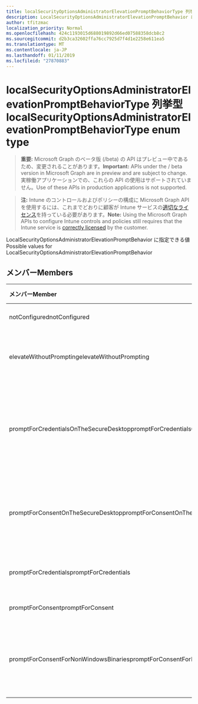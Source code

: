 ```yaml
---
title: localSecurityOptionsAdministratorElevationPromptBehaviorType 列挙型
description: LocalSecurityOptionsAdministratorElevationPromptBehavior に指定できる値
author: tfitzmac
localization_priority: Normal
ms.openlocfilehash: 424c1193015d688019892d66ed07588358dcb8c2
ms.sourcegitcommit: d2b3ca32602ffa76cc7925d7f4d1e2258e611ea5
ms.translationtype: MT
ms.contentlocale: ja-JP
ms.lasthandoff: 01/11/2019
ms.locfileid: "27870883"
---
```

# <a name="localsecurityoptionsadministratorelevationpromptbehaviortype-enum-type"></a><span data-ttu-id="56be1-103">localSecurityOptionsAdministratorElevationPromptBehaviorType 列挙型</span><span class="sxs-lookup"><span data-stu-id="56be1-103">localSecurityOptionsAdministratorElevationPromptBehaviorType enum type</span></span>

> <span data-ttu-id="56be1-104">**重要:** Microsoft Graph のベータ版 (/beta) の API はプレビュー中であるため、変更されることがあります。</span><span class="sxs-lookup"><span data-stu-id="56be1-104">**Important:** APIs under the / beta version in Microsoft Graph are in preview and are subject to change.</span></span> <span data-ttu-id="56be1-105">実稼働アプリケーションでの、これらの API の使用はサポートされていません。</span><span class="sxs-lookup"><span data-stu-id="56be1-105">Use of these APIs in production applications is not supported.</span></span>

> <span data-ttu-id="56be1-106">**注:** Intune のコントロールおよびポリシーの構成に Microsoft Graph API を使用するには、これまでどおりに顧客が Intune サービスの[適切なライセンス](https://go.microsoft.com/fwlink/?linkid=839381)を持っている必要があります。</span><span class="sxs-lookup"><span data-stu-id="56be1-106">**Note:** Using the Microsoft Graph APIs to configure Intune controls and policies still requires that the Intune service is [correctly licensed](https://go.microsoft.com/fwlink/?linkid=839381) by the customer.</span></span>

<span data-ttu-id="56be1-107">LocalSecurityOptionsAdministratorElevationPromptBehavior に指定できる値</span><span class="sxs-lookup"><span data-stu-id="56be1-107">Possible values for LocalSecurityOptionsAdministratorElevationPromptBehavior</span></span>
## <a name="members"></a><span data-ttu-id="56be1-108">メンバー</span><span class="sxs-lookup"><span data-stu-id="56be1-108">Members</span></span>
|<span data-ttu-id="56be1-109">メンバー</span><span class="sxs-lookup"><span data-stu-id="56be1-109">Member</span></span>|<span data-ttu-id="56be1-110">値</span><span class="sxs-lookup"><span data-stu-id="56be1-110">Value</span></span>|<span data-ttu-id="56be1-111">説明</span><span class="sxs-lookup"><span data-stu-id="56be1-111">Description</span></span>|
|:---|:---|:---|
|<span data-ttu-id="56be1-112">notConfigured</span><span class="sxs-lookup"><span data-stu-id="56be1-112">notConfigured</span></span>|<span data-ttu-id="56be1-113">0</span><span class="sxs-lookup"><span data-stu-id="56be1-113">0</span></span>|<span data-ttu-id="56be1-114">構成されていません</span><span class="sxs-lookup"><span data-stu-id="56be1-114">Not Configured</span></span>|
|<span data-ttu-id="56be1-115">elevateWithoutPrompting</span><span class="sxs-lookup"><span data-stu-id="56be1-115">elevateWithoutPrompting</span></span>|<span data-ttu-id="56be1-116">1</span><span class="sxs-lookup"><span data-stu-id="56be1-116">1</span></span>|<span data-ttu-id="56be1-117">メッセージを表示せずに昇格します。</span><span class="sxs-lookup"><span data-stu-id="56be1-117">Elevate without prompting.</span></span>|
|<span data-ttu-id="56be1-118">promptForCredentialsOnTheSecureDesktop</span><span class="sxs-lookup"><span data-stu-id="56be1-118">promptForCredentialsOnTheSecureDesktop</span></span>|<span data-ttu-id="56be1-119">2</span><span class="sxs-lookup"><span data-stu-id="56be1-119">2</span></span>|<span data-ttu-id="56be1-120">セキュリティで保護されたデスクトップで資格情報の入力を求める</span><span class="sxs-lookup"><span data-stu-id="56be1-120">Prompt for credentials on the secure desktop</span></span>|
|<span data-ttu-id="56be1-121">promptForConsentOnTheSecureDesktop</span><span class="sxs-lookup"><span data-stu-id="56be1-121">promptForConsentOnTheSecureDesktop</span></span>|<span data-ttu-id="56be1-122">3</span><span class="sxs-lookup"><span data-stu-id="56be1-122">3</span></span>|<span data-ttu-id="56be1-123">セキュリティで保護されたデスクトップで同意を求める</span><span class="sxs-lookup"><span data-stu-id="56be1-123">Prompt for consent on the secure desktop</span></span>|
|<span data-ttu-id="56be1-124">promptForCredentials</span><span class="sxs-lookup"><span data-stu-id="56be1-124">promptForCredentials</span></span>|<span data-ttu-id="56be1-125">4</span><span class="sxs-lookup"><span data-stu-id="56be1-125">4</span></span>|<span data-ttu-id="56be1-126">資格情報の入力を求める</span><span class="sxs-lookup"><span data-stu-id="56be1-126">Prompt for credentials</span></span>|
|<span data-ttu-id="56be1-127">promptForConsent</span><span class="sxs-lookup"><span data-stu-id="56be1-127">promptForConsent</span></span>|<span data-ttu-id="56be1-128">5</span><span class="sxs-lookup"><span data-stu-id="56be1-128">5</span></span>|<span data-ttu-id="56be1-129">同意を求める</span><span class="sxs-lookup"><span data-stu-id="56be1-129">Prompt for consent</span></span>|
|<span data-ttu-id="56be1-130">promptForConsentForNonWindowsBinaries</span><span class="sxs-lookup"><span data-stu-id="56be1-130">promptForConsentForNonWindowsBinaries</span></span>|<span data-ttu-id="56be1-131">6</span><span class="sxs-lookup"><span data-stu-id="56be1-131">6</span></span>|<span data-ttu-id="56be1-132">Windows 以外のバイナリの同意を要求します。</span><span class="sxs-lookup"><span data-stu-id="56be1-132">Prompt for consent for non-Windows binaries</span></span>|





